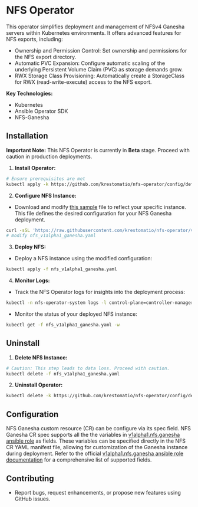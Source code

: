 # NFS Operator

This operator simplifies deployment and management of NFSv4 Ganesha servers within Kubernetes environments. It offers advanced features for NFS exports, including:

* Ownership and Permission Control: Set ownership and permissions for the NFS export directory.
* Automatic PVC Expansion: Configure automatic scaling of the underlying Persistent Volume Claim (PVC) as storage demands grow.
* RWX Storage Class Provisioning: Automatically create a StorageClass for RWX (read-write-execute) access to the NFS export.

**Key Technologies:**

* Kubernetes
* Ansible Operator SDK
* NFS-Ganesha

## Installation

**Important Note:** This NFS Operator is currently in **Beta** stage. Proceed with caution in production deployments.

1. **Install Operator:**
```bash
# Ensure prerequisites are met
kubectl apply -k https://github.com/krestomatio/nfs-operator/config/default?ref=v0.4.9
```

2. **Configure NFS Instance:**
- Download and modify [this sample](https://raw.githubusercontent.com/krestomatio/nfs-operator/v0.4.9/config/samples/nfs_v1alpha1_ganesha.yaml) file to reflect your specific instance. This file defines the desired configuration for your NFS Ganesha deployment.
```bash
curl -sSL 'https://raw.githubusercontent.com/krestomatio/nfs-operator/v0.4.9/config/samples/nfs_v1alpha1_ganesha.yaml' -o nfs_v1alpha1_ganesha.yaml
# modify nfs_v1alpha1_ganesha.yaml
```

3. **Deploy NFS:**
- Deploy a NFS instance using the modified configuration:
```bash
kubectl apply -f nfs_v1alpha1_ganesha.yaml
```

4. **Monitor Logs:**
- Track the NFS Operator logs for insights into the deployment process:
```bash
kubectl -n nfs-operator-system logs -l control-plane=controller-manager -c manager -f
```

- Monitor the status of your deployed NFS instance:
```bash
kubectl get -f nfs_v1alpha1_ganesha.yaml -w
```

## Uninstall

1. **Delete NFS Instance:**
```bash
# Caution: This step leads to data loss. Proceed with caution.
kubectl delete -f nfs_v1alpha1_ganesha.yaml
```

2. **Uninstall Operator:**
```bash
kubectl delete -k https://github.com/krestomatio/nfs-operator/config/default?ref=v0.4.9
```

## Configuration

NFS Ganesha custom resource (CR) can be configure via its spec field. NFS Ganesha CR spec supports all the the variables in [v1alpha1.nfs.ganesha ansible role](https://krestomatio.com/docs/ansible-collection-k8s/roles/v1alpha1.nfs.ganesha/defaults/main/ganesha) as fields. These variables can be specified directly in the NFS CR YAML manifest file, allowing for customization of the Ganesha instance during deployment. Refer to the official [v1alpha1.nfs.ganesha ansible role documentation](https://krestomatio.com/docs/ansible-collection-k8s/roles/v1alpha1.nfs.ganesha/) for a comprehensive list of supported fields.

## Contributing

* Report bugs, request enhancements, or propose new features using GitHub issues.
